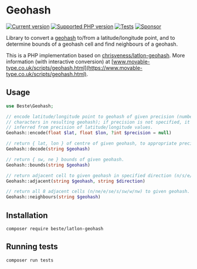 # Geohash

[![Current version](https://img.shields.io/packagist/v/beste/latlon-geohash.svg?logo=composer)](https://packagist.org/packages/beste/latlon-geohash)
[![Supported PHP version](https://img.shields.io/static/v1?logo=php&label=PHP&message=~7.4.0%20||%20~8.0.0%20||%20~8.1.0||%20~8.2.0&color=777bb4)](https://packagist.org/packages/beste/latlon-geohash)
[![Tests](https://github.com/beste/latlon-geohash-php/workflows/Tests/badge.svg)](https://github.com/beste/latlon-geohash-php/actions)
[![Sponsor](https://img.shields.io/static/v1?logo=GitHub&label=Sponsor&message=%E2%9D%A4&color=ff69b4)](https://github.com/sponsors/jeromegamez)

Library to convert a [geohash](https://en.wikipedia.org/wiki/Geohash) to/from a latitude/longitude point, and to
determine bounds of a geohash cell and find neighbours of a geohash.

This is a PHP implementation based on [chrisveness/latlon-geohash](https://github.com/chrisveness/latlon-geohash).
More information (with interactive conversion) at 
[www.movable-type.co.uk/scripts/geohash.html](https://www.movable-type.co.uk/scripts/geohash.html).

## Usage

```php
use Beste\Geohash;

// encode latitude/longitude point to geohash of given precision (number of
// characters in resulting geohash); if precision is not specified, it is
// inferred from precision of latitude/longitude values.
Geohash::encode(float $lat, float $lon, ?int $precision = null)

// return { lat, lon } of centre of given geohash, to appropriate precision.
Geohash::decode(string $geohash)

// return { sw, ne } bounds of given geohash.
Geohash::bounds(string $geohash)

// return adjacent cell to given geohash in specified direction (n/s/e/w).
Geohash::adjacent(string $geohash, string $direction)

// return all 8 adjacent cells (n/ne/e/se/s/sw/w/nw) to given geohash.
Geohash::neighbours(string $geohash)
```

## Installation

```shell
composer require beste/latlon-geohash
```

## Running tests

```shell
composer run tests
```
